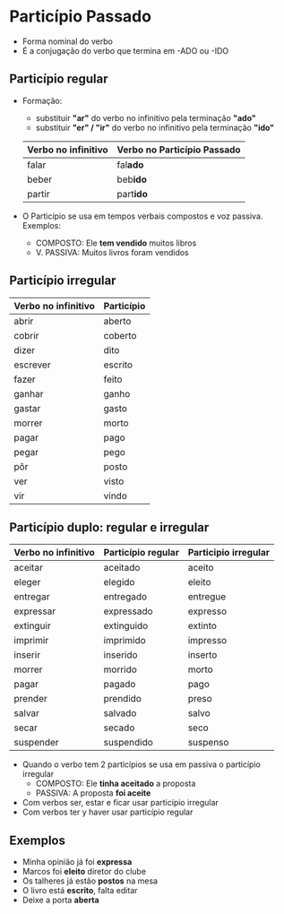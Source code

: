 # Particípio Passado

* Forma nominal do verbo
* É a conjugação do verbo que termina em -ADO ou -IDO

## Particípio regular

* Formação:
  * substituir **"ar"** do verbo no infinitivo pela terminação **"ado"**
  * substituir **"er" / "ir"** do verbo no infinitivo pela terminação **"ido"**

  | Verbo no infinitivo | Verbo no Particípio Passado |
  | --                  | --                          |
  | falar               | fal**ado**                  |
  | beber               | beb**ido**                  |
  | partir              | part**ido**                 |

* O Particípio se usa em tempos verbais compostos e voz passiva. Exemplos:
  * COMPOSTO:   Ele **tem vendido** muitos libros
  * V. PASSIVA: Muitos livros foram vendidos

## Particípio irregular

| Verbo no infinitivo | Particípio |
| -- | -- |
| abrir    | aberto  |
| cobrir   | coberto |
| dizer    | dito    |
| escrever | escrito |
| fazer    | feito   |
| ganhar   | ganho   |
| gastar   | gasto   |
| morrer   | morto   |
| pagar    | pago    |
| pegar    | pego    |
| pôr      | posto   |
| ver      | visto   |
| vir      | vindo   |

## Particípio duplo: regular e irregular

| Verbo no infinitivo | Particípio regular | Participio irregular |
| -- | -- | -- |
| aceitar    | aceitado   | aceito   |
| eleger     | elegido    | eleito   |
| entregar   | entregado  | entregue |
| expressar  | expressado | expresso |
| extinguir  | extinguido | extinto  |
| imprimir   | imprimido  | impresso |
| inserir    | inserido   | inserto  |
| morrer     | morrido    | morto    |
| pagar      | pagado     | pago     |
| prender    | prendido   | preso    |
| salvar     | salvado    | salvo    |
| secar      | secado     | seco     |
| suspender  | suspendido | suspenso |

* Quando o verbo tem 2 particípios se usa em passiva o particípio irregular
  * COMPOSTO: Ele **tinha aceitado** a proposta
  * PASSIVA:  A proposta **foi aceite**
* Com verbos ser, estar e ficar usar particípio irregular
* Com verbos ter y haver usar particípio regular

## Exemplos

* Minha opinião já foi **expressa**
* Marcos foi **eleito** diretor do clube
* Os talheres já estão **postos** na mesa
* O livro está **escrito**, falta editar
* Deixe a porta **aberta**
